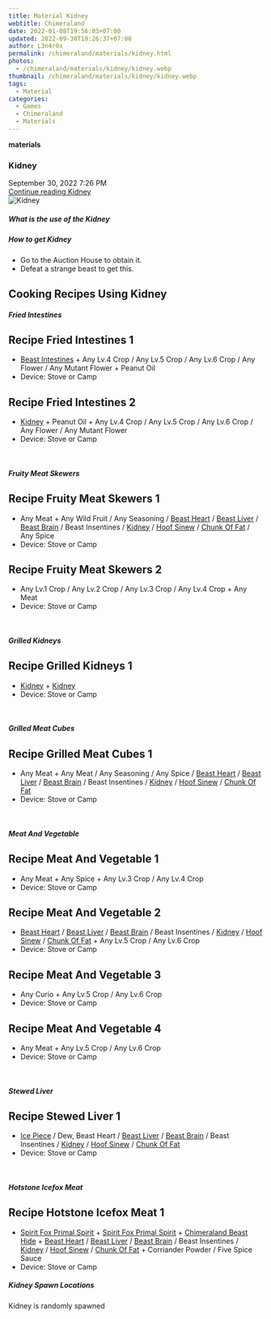 ```yaml
---
title: Material Kidney
webtitle: Chimeraland
date: 2022-01-08T19:56:03+07:00
updated: 2022-09-30T19:26:37+07:00
author: L3n4r0x
permalink: /chimeraland/materials/kidney.html
photos:
  - /chimeraland/materials/kidney/kidney.webp
thumbnail: /chimeraland/materials/kidney/kidney.webp
tags:
  - Material
categories:
  - Games
  - Chimeraland
  - Materials
---
```


<section id="bootstrap-wrapper">
  <link
    rel="stylesheet"
    href="https://cdn.statically.io/gh/dimaslanjaka/Web-Manajemen/40ac3225/css/bootstrap-4.5-wrapper.css"
  />
  <div
    class="row g-0 border rounded overflow-hidden flex-md-row mb-4 shadow-sm position-relative"
  >
    <div class="col p-4 d-flex flex-column position-static">
      <strong class="d-inline-block mb-2 text-success">materials</strong>
      <h3 class="mb-0">Kidney</h3>
      <div class="mb-1 text-muted">September 30, 2022 7:26 PM</div>
      <a href="/chimeraland/materials/kidney.html" class="stretched-link d-none"
        >Continue reading Kidney</a
      >
    </div>
    <div class="col-auto d-none d-lg-block">
      <img src="/chimeraland/materials/kidney/kidney.webp" alt="Kidney" />
    </div>
  </div>
  <div class="row">
    <div class="col-lg-6 col-12 mb-2">
      <div class="card">
        <div class="card-body">
          <h5 class="card-title">What is the use of the Kidney</h5>
          <div class="card-text"><ul></ul></div>
        </div>
      </div>
    </div>
    <div class="col-lg-6 col-12 mb-2">
      <div class="card">
        <div class="card-body">
          <h5 class="card-title">How to get Kidney</h5>
          <div class="card-text">
            <ul>
              <li>Go to the Auction House to obtain it.</li>
              <li>Defeat a strange beast to get this.</li>
            </ul>
          </div>
        </div>
      </div>
    </div>
    <div class="col-lg-6 col-12 mb-2">
      <h2 id="cookable">Cooking Recipes Using Kidney</h2>
      <div id="recipe-fried-intestines">
        <h5 id="item-fried-intestines">Fried Intestines</h5>
        <div class="col-12 col-lg-6 recipe-item mb-2">
          <div class="card">
            <div class="card-body">
              <h2 class="card-title fs-5">Recipe Fried Intestines 1</h2>
              <div class="card-text">
                <ul>
                  <li>
                    <a
                      class="text-decoration-none"
                      href="/chimeraland/materials/beast-intestines.html"
                      >Beast Intestines</a
                    >
                    + Any Lv.4 Crop / Any Lv.5 Crop / Any Lv.6 Crop / Any Flower
                    / Any Mutant Flower + Peanut Oil
                  </li>
                  <li>Device: Stove or Camp</li>
                </ul>
              </div>
            </div>
          </div>
        </div>
        <div class="col-12 col-lg-6 recipe-item mb-2">
          <div class="card">
            <div class="card-body">
              <h2 class="card-title fs-5">Recipe Fried Intestines 2</h2>
              <div class="card-text">
                <ul>
                  <li>
                    <a
                      class="text-decoration-none"
                      href="/chimeraland/materials/kidney.html"
                      >Kidney</a
                    >
                    + Peanut Oil + Any Lv.4 Crop / Any Lv.5 Crop / Any Lv.6 Crop
                    / Any Flower / Any Mutant Flower
                  </li>
                  <li>Device: Stove or Camp</li>
                </ul>
              </div>
            </div>
          </div>
        </div>
      </div>
      <br />
      <div id="recipe-fruity-meat-skewers">
        <h5 id="item-fruity-meat-skewers">Fruity Meat Skewers</h5>
        <div class="col-12 col-lg-6 recipe-item mb-2">
          <div class="card">
            <div class="card-body">
              <h2 class="card-title fs-5">Recipe Fruity Meat Skewers 1</h2>
              <div class="card-text">
                <ul>
                  <li>
                    Any Meat + Any Wild Fruit / Any Seasoning /
                    <a
                      class="text-decoration-none"
                      href="/chimeraland/materials/beast-heart.html"
                      >Beast Heart</a
                    >
                    /
                    <a
                      class="text-decoration-none"
                      href="/chimeraland/materials/beast-liver.html"
                      >Beast Liver</a
                    >
                    /
                    <a
                      class="text-decoration-none"
                      href="/chimeraland/materials/beast-brain.html"
                      >Beast Brain</a
                    >
                    / Beast Insentines /
                    <a
                      class="text-decoration-none"
                      href="/chimeraland/materials/kidney.html"
                      >Kidney</a
                    >
                    /
                    <a
                      class="text-decoration-none"
                      href="/chimeraland/materials/hoof-sinew.html"
                      >Hoof Sinew</a
                    >
                    /
                    <a
                      class="text-decoration-none"
                      href="/chimeraland/materials/chunk-of-fat.html"
                      >Chunk Of Fat</a
                    >
                    / Any Spice
                  </li>
                  <li>Device: Stove or Camp</li>
                </ul>
              </div>
            </div>
          </div>
        </div>
        <div class="col-12 col-lg-6 recipe-item mb-2">
          <div class="card">
            <div class="card-body">
              <h2 class="card-title fs-5">Recipe Fruity Meat Skewers 2</h2>
              <div class="card-text">
                <ul>
                  <li>
                    Any Lv.1 Crop / Any Lv.2 Crop / Any Lv.3 Crop / Any Lv.4
                    Crop + Any Meat
                  </li>
                  <li>Device: Stove or Camp</li>
                </ul>
              </div>
            </div>
          </div>
        </div>
      </div>
      <br />
      <div id="recipe-grilled-kidneys">
        <h5 id="item-grilled-kidneys">Grilled Kidneys</h5>
        <div class="col-12 col-lg-6 recipe-item mb-2">
          <div class="card">
            <div class="card-body">
              <h2 class="card-title fs-5">Recipe Grilled Kidneys 1</h2>
              <div class="card-text">
                <ul>
                  <li>
                    <a
                      class="text-decoration-none"
                      href="/chimeraland/materials/kidney.html"
                      >Kidney</a
                    >
                    +
                    <a
                      class="text-decoration-none"
                      href="/chimeraland/materials/kidney.html"
                      >Kidney</a
                    >
                  </li>
                  <li>Device: Stove or Camp</li>
                </ul>
              </div>
            </div>
          </div>
        </div>
      </div>
      <br />
      <div id="recipe-grilled-meat-cubes">
        <h5 id="item-grilled-meat-cubes">Grilled Meat Cubes</h5>
        <div class="col-12 col-lg-6 recipe-item mb-2">
          <div class="card">
            <div class="card-body">
              <h2 class="card-title fs-5">Recipe Grilled Meat Cubes 1</h2>
              <div class="card-text">
                <ul>
                  <li>
                    Any Meat + Any Meat / Any Seasoning / Any Spice /
                    <a
                      class="text-decoration-none"
                      href="/chimeraland/materials/beast-heart.html"
                      >Beast Heart</a
                    >
                    /
                    <a
                      class="text-decoration-none"
                      href="/chimeraland/materials/beast-liver.html"
                      >Beast Liver</a
                    >
                    /
                    <a
                      class="text-decoration-none"
                      href="/chimeraland/materials/beast-brain.html"
                      >Beast Brain</a
                    >
                    / Beast Insentines /
                    <a
                      class="text-decoration-none"
                      href="/chimeraland/materials/kidney.html"
                      >Kidney</a
                    >
                    /
                    <a
                      class="text-decoration-none"
                      href="/chimeraland/materials/hoof-sinew.html"
                      >Hoof Sinew</a
                    >
                    /
                    <a
                      class="text-decoration-none"
                      href="/chimeraland/materials/chunk-of-fat.html"
                      >Chunk Of Fat</a
                    >
                  </li>
                  <li>Device: Stove or Camp</li>
                </ul>
              </div>
            </div>
          </div>
        </div>
      </div>
      <br />
      <div id="recipe-meat-and-vegetable">
        <h5 id="item-meat-and-vegetable">Meat And Vegetable</h5>
        <div class="col-12 col-lg-6 recipe-item mb-2">
          <div class="card">
            <div class="card-body">
              <h2 class="card-title fs-5">Recipe Meat And Vegetable 1</h2>
              <div class="card-text">
                <ul>
                  <li>Any Meat + Any Spice + Any Lv.3 Crop / Any Lv.4 Crop</li>
                  <li>Device: Stove or Camp</li>
                </ul>
              </div>
            </div>
          </div>
        </div>
        <div class="col-12 col-lg-6 recipe-item mb-2">
          <div class="card">
            <div class="card-body">
              <h2 class="card-title fs-5">Recipe Meat And Vegetable 2</h2>
              <div class="card-text">
                <ul>
                  <li>
                    <a
                      class="text-decoration-none"
                      href="/chimeraland/materials/beast-heart.html"
                      >Beast Heart</a
                    >
                    /
                    <a
                      class="text-decoration-none"
                      href="/chimeraland/materials/beast-liver.html"
                      >Beast Liver</a
                    >
                    /
                    <a
                      class="text-decoration-none"
                      href="/chimeraland/materials/beast-brain.html"
                      >Beast Brain</a
                    >
                    / Beast Insentines /
                    <a
                      class="text-decoration-none"
                      href="/chimeraland/materials/kidney.html"
                      >Kidney</a
                    >
                    /
                    <a
                      class="text-decoration-none"
                      href="/chimeraland/materials/hoof-sinew.html"
                      >Hoof Sinew</a
                    >
                    /
                    <a
                      class="text-decoration-none"
                      href="/chimeraland/materials/chunk-of-fat.html"
                      >Chunk Of Fat</a
                    >
                    + Any Lv.5 Crop / Any Lv.6 Crop
                  </li>
                  <li>Device: Stove or Camp</li>
                </ul>
              </div>
            </div>
          </div>
        </div>
        <div class="col-12 col-lg-6 recipe-item mb-2">
          <div class="card">
            <div class="card-body">
              <h2 class="card-title fs-5">Recipe Meat And Vegetable 3</h2>
              <div class="card-text">
                <ul>
                  <li>Any Curio + Any Lv.5 Crop / Any Lv.6 Crop</li>
                  <li>Device: Stove or Camp</li>
                </ul>
              </div>
            </div>
          </div>
        </div>
        <div class="col-12 col-lg-6 recipe-item mb-2">
          <div class="card">
            <div class="card-body">
              <h2 class="card-title fs-5">Recipe Meat And Vegetable 4</h2>
              <div class="card-text">
                <ul>
                  <li>Any Meat + Any Lv.5 Crop / Any Lv.6 Crop</li>
                  <li>Device: Stove or Camp</li>
                </ul>
              </div>
            </div>
          </div>
        </div>
      </div>
      <br />
      <div id="recipe-stewed-liver">
        <h5 id="item-stewed-liver">Stewed Liver</h5>
        <div class="col-12 col-lg-6 recipe-item mb-2">
          <div class="card">
            <div class="card-body">
              <h2 class="card-title fs-5">Recipe Stewed Liver 1</h2>
              <div class="card-text">
                <ul>
                  <li>
                    <a
                      class="text-decoration-none"
                      href="/chimeraland/materials/ice-piece.html"
                      >Ice Piece</a
                    >
                    / Dew, Beast Heart /
                    <a
                      class="text-decoration-none"
                      href="/chimeraland/materials/beast-liver.html"
                      >Beast Liver</a
                    >
                    /
                    <a
                      class="text-decoration-none"
                      href="/chimeraland/materials/beast-brain.html"
                      >Beast Brain</a
                    >
                    / Beast Insentines /
                    <a
                      class="text-decoration-none"
                      href="/chimeraland/materials/kidney.html"
                      >Kidney</a
                    >
                    /
                    <a
                      class="text-decoration-none"
                      href="/chimeraland/materials/hoof-sinew.html"
                      >Hoof Sinew</a
                    >
                    /
                    <a
                      class="text-decoration-none"
                      href="/chimeraland/materials/chunk-of-fat.html"
                      >Chunk Of Fat</a
                    >
                  </li>
                  <li>Device: Stove or Camp</li>
                </ul>
              </div>
            </div>
          </div>
        </div>
      </div>
      <br />
      <div id="recipe-hotstone-icefox-meat">
        <h5 id="item-hotstone-icefox-meat">Hotstone Icefox Meat</h5>
        <div class="col-12 col-lg-6 recipe-item mb-2">
          <div class="card">
            <div class="card-body">
              <h2 class="card-title fs-5">Recipe Hotstone Icefox Meat 1</h2>
              <div class="card-text">
                <ul>
                  <li>
                    <a
                      class="text-decoration-none"
                      href="/chimeraland/materials/spirit-fox-primal-spirit.html"
                      >Spirit Fox Primal Spirit</a
                    >
                    +
                    <a
                      class="text-decoration-none"
                      href="/chimeraland/materials/spirit-fox-primal-spirit.html"
                      >Spirit Fox Primal Spirit</a
                    >
                    +
                    <a
                      class="text-decoration-none"
                      href="/chimeraland/materials/chimeraland-beast-hide.html"
                      >Chimeraland Beast Hide</a
                    >
                    +
                    <a
                      class="text-decoration-none"
                      href="/chimeraland/materials/beast-heart.html"
                      >Beast Heart</a
                    >
                    /
                    <a
                      class="text-decoration-none"
                      href="/chimeraland/materials/beast-liver.html"
                      >Beast Liver</a
                    >
                    /
                    <a
                      class="text-decoration-none"
                      href="/chimeraland/materials/beast-brain.html"
                      >Beast Brain</a
                    >
                    / Beast Insentines /
                    <a
                      class="text-decoration-none"
                      href="/chimeraland/materials/kidney.html"
                      >Kidney</a
                    >
                    /
                    <a
                      class="text-decoration-none"
                      href="/chimeraland/materials/hoof-sinew.html"
                      >Hoof Sinew</a
                    >
                    /
                    <a
                      class="text-decoration-none"
                      href="/chimeraland/materials/chunk-of-fat.html"
                      >Chunk Of Fat</a
                    >
                    + Corriander Powder / Five Spice Sauce
                  </li>
                  <li>Device: Stove or Camp</li>
                </ul>
              </div>
            </div>
          </div>
        </div>
      </div>
    </div>
    <div class="col-12 mb-2">
      <h5>Kidney Spawn Locations</h5>
      <p>Kidney is randomly spawned</p>
    </div>
  </div>
</section>